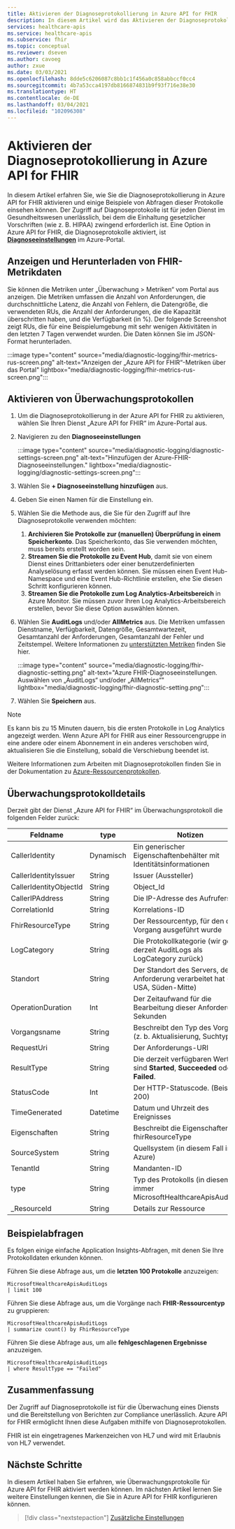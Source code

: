 ```yaml
---
title: Aktivieren der Diagnoseprotokollierung in Azure API for FHIR
description: In diesem Artikel wird das Aktivieren der Diagnoseprotokollierung in Azure API for FHIR® erläutert.
services: healthcare-apis
ms.service: healthcare-apis
ms.subservice: fhir
ms.topic: conceptual
ms.reviewer: dseven
ms.author: cavoeg
author: zxue
ms.date: 03/03/2021
ms.openlocfilehash: 8dde5c6206087c8bb1c1f456a0c858abbccf0cc4
ms.sourcegitcommit: 4b7a53cca4197db8166874831b9f93f716e38e30
ms.translationtype: HT
ms.contentlocale: de-DE
ms.lasthandoff: 03/04/2021
ms.locfileid: "102096308"
---
```

# <a name="enable-diagnostic-logging-in-azure-api-for-fhir"></a>Aktivieren der Diagnoseprotokollierung in Azure API for FHIR

In diesem Artikel erfahren Sie, wie Sie die Diagnoseprotokollierung in Azure API for FHIR aktivieren und einige Beispiele von Abfragen dieser Protokolle einsehen können. Der Zugriff auf Diagnoseprotokolle ist für jeden Dienst im Gesundheitswesen unerlässlich, bei dem die Einhaltung gesetzlicher Vorschriften (wie z. B. HIPAA) zwingend erforderlich ist. Eine Option in Azure API for FHIR, die Diagnoseprotokolle aktiviert, ist [**Diagnoseeinstellungen**](../azure-monitor/essentials/diagnostic-settings.md) im Azure-Portal. 

## <a name="view-and-download-fhir-metrics-data"></a>Anzeigen und Herunterladen von FHIR-Metrikdaten

Sie können die Metriken unter „Überwachung > Metriken“ vom Portal aus anzeigen. Die Metriken umfassen die Anzahl von Anforderungen, die durchschnittliche Latenz, die Anzahl von Fehlern, die Datengröße, die verwendeten RUs, die Anzahl der Anforderungen, die die Kapazität überschritten haben, und die Verfügbarkeit (in %). Der folgende Screenshot zeigt RUs, die für eine Beispielumgebung mit sehr wenigen Aktivitäten in den letzten 7 Tagen verwendet wurden. Die Daten können Sie im JSON-Format herunterladen.

   :::image type="content" source="media/diagnostic-logging/fhir-metrics-rus-screen.png" alt-text="Anzeigen der „Azure API for FHIR“-Metriken über das Portal" lightbox="media/diagnostic-logging/fhir-metrics-rus-screen.png":::

## <a name="enable-audit-logs"></a>Aktivieren von Überwachungsprotokollen
1. Um die Diagnoseprotokollierung in der Azure API for FHIR zu aktivieren, wählen Sie Ihren Dienst „Azure API for FHIR“ im Azure-Portal aus. 
2. Navigieren zu den **Diagnoseeinstellungen** 

   :::image type="content" source="media/diagnostic-logging/diagnostic-settings-screen.png" alt-text="Hinzufügen der Azure-FHIR-Diagnoseeinstellungen." lightbox="media/diagnostic-logging/diagnostic-settings-screen.png":::

3. Wählen Sie **+ Diagnoseeinstellung hinzufügen**  aus.

4. Geben Sie einen Namen für die Einstellung ein.

5. Wählen Sie die Methode aus, die Sie für den Zugriff auf Ihre Diagnoseprotokolle verwenden möchten:

    1. **Archivieren Sie Protokolle zur (manuellen) Überprüfung in einem Speicherkonto**. Das Speicherkonto, das Sie verwenden möchten, muss bereits erstellt worden sein.
    2. **Streamen Sie die Protokolle zu Event Hub**, damit sie von einem Dienst eines Drittanbieters oder einer benutzerdefinierten Analyselösung erfasst werden können. Sie müssen einen Event Hub-Namespace und eine Event Hub-Richtlinie erstellen, ehe Sie diesen Schritt konfigurieren können.
    3. **Streamen Sie die Protokolle zum Log Analytics-Arbeitsbereich** in Azure Monitor. Sie müssen zuvor Ihren Log Analytics-Arbeitsbereich erstellen, bevor Sie diese Option auswählen können.

6. Wählen Sie **AuditLogs** und/oder **AllMetrics** aus. Die Metriken umfassen Dienstname, Verfügbarkeit, Datengröße, Gesamtwartezeit, Gesamtanzahl der Anforderungen, Gesamtanzahl der Fehler und Zeitstempel. Weitere Informationen zu [unterstützten Metriken](https://docs.microsoft.com/azure/azure-monitor/essentials/metrics-supported#microsofthealthcareapisservices) finden Sie hier. 

   :::image type="content" source="media/diagnostic-logging/fhir-diagnostic-setting.png" alt-text="Azure FHIR-Diagnoseeinstellungen. Auswählen von „AuditLogs“ und/oder „AllMetrics“" lightbox="media/diagnostic-logging/fhir-diagnostic-setting.png":::

7. Wählen Sie **Speichern** aus.


> [!Note] 
> Es kann bis zu 15 Minuten dauern, bis die ersten Protokolle in Log Analytics angezeigt werden. Wenn Azure API for FHIR aus einer Ressourcengruppe in eine andere oder einem Abonnement in ein anderes verschoben wird, aktualisieren Sie die Einstellung, sobald die Verschiebung beendet ist. 
 
Weitere Informationen zum Arbeiten mit Diagnoseprotokollen finden Sie in der Dokumentation zu [Azure-Ressourcenprotokollen](../azure-monitor/essentials/platform-logs-overview.md).

## <a name="audit-log-details"></a>Überwachungsprotokolldetails
Derzeit gibt der Dienst „Azure API for FHIR“ im Überwachungsprotokoll die folgenden Felder zurück: 

|Feldname  |type  |Notizen  |
|---------|---------|---------|
|CallerIdentity|Dynamisch|Ein generischer Eigenschaftenbehälter mit Identitätsinformationen
|CallerIdentityIssuer|String|Issuer (Aussteller) 
|CallerIdentityObjectId|String|Object_Id 
|CallerIPAddress|String|Die IP-Adresse des Aufrufers 
|CorrelationId|String| Korrelations-ID
|FhirResourceType|String|Der Ressourcentyp, für den der Vorgang ausgeführt wurde
|LogCategory|String|Die Protokollkategorie (wir geben derzeit AuditLogs als LogCategory zurück)
|Standort|String|Der Standort des Servers, der die Anforderung verarbeitet hat (z. B. USA, Süden-Mitte)
|OperationDuration|Int|Der Zeitaufwand für die Bearbeitung dieser Anforderung in Sekunden
|Vorgangsname|String| Beschreibt den Typ des Vorgangs (z. b. Aktualisierung, Suchtyp)
|RequestUri|String|Der Anforderungs-URI 
|ResultType|String|Die derzeit verfügbaren Werte sind **Started**, **Succeeded** oder **Failed**.
|StatusCode|Int|Der HTTP-Statuscode. (Beispiel: 200) 
|TimeGenerated|Datetime|Datum und Uhrzeit des Ereignisses|
|Eigenschaften|String| Beschreibt die Eigenschaften von fhirResourceType
|SourceSystem|String| Quellsystem (in diesem Fall immer Azure)
|TenantId|String|Mandanten-ID
|type|String|Typ des Protokolls (in diesem Fall immer MicrosoftHealthcareApisAuditLog)
|_ResourceId|String|Details zur Ressource

## <a name="sample-queries"></a>Beispielabfragen

Es folgen einige einfache Application Insights-Abfragen, mit denen Sie Ihre Protokolldaten erkunden können.

Führen Sie diese Abfrage aus, um die **letzten 100 Protokolle** anzuzeigen:

```Application Insights
MicrosoftHealthcareApisAuditLogs
| limit 100
```

Führen Sie diese Abfrage aus, um die Vorgänge nach **FHIR-Ressourcentyp** zu gruppieren:

```Application Insights
MicrosoftHealthcareApisAuditLogs 
| summarize count() by FhirResourceType
```

Führen Sie diese Abfrage aus, um alle **fehlgeschlagenen Ergebnisse** anzuzeigen.

```Application Insights
MicrosoftHealthcareApisAuditLogs 
| where ResultType == "Failed" 
```

## <a name="conclusion"></a>Zusammenfassung 
Der Zugriff auf Diagnoseprotokolle ist für die Überwachung eines Diensts und die Bereitstellung von Berichten zur Compliance unerlässlich. Azure API for FHIR ermöglicht Ihnen diese Aufgaben mithilfe von Diagnoseprotokollen. 
 
FHIR ist ein eingetragenes Markenzeichen von HL7 und wird mit Erlaubnis von HL7 verwendet.

## <a name="next-steps"></a>Nächste Schritte
In diesem Artikel haben Sie erfahren, wie Überwachungsprotokolle für Azure API for FHIR aktiviert werden können. Im nächsten Artikel lernen Sie weitere Einstellungen kennen, die Sie in Azure API for FHIR konfigurieren können.
 
>[!div class="nextstepaction"]
>[Zusätzliche Einstellungen](azure-api-for-fhir-additional-settings.md)
